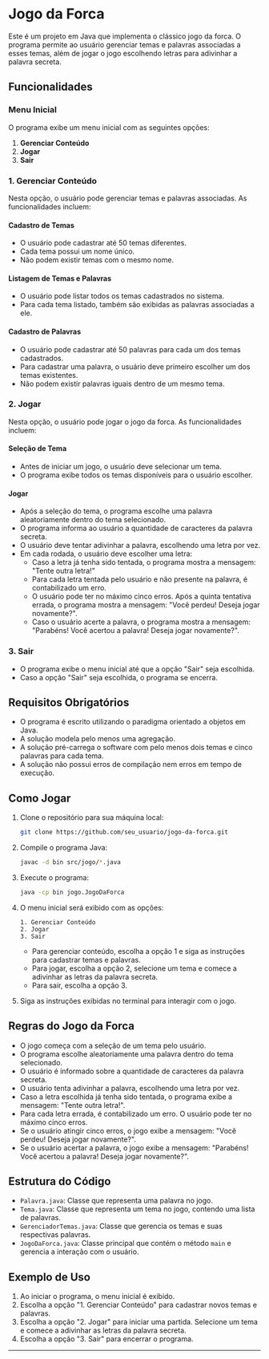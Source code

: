 # Jogo da Forca

Este é um projeto em Java que implementa o clássico jogo da forca. O programa permite ao usuário gerenciar temas e palavras associadas a esses temas, além de jogar o jogo escolhendo letras para adivinhar a palavra secreta.

## Funcionalidades

### Menu Inicial
O programa exibe um menu inicial com as seguintes opções:
1. **Gerenciar Conteúdo**
2. **Jogar**
3. **Sair**

### 1. Gerenciar Conteúdo
Nesta opção, o usuário pode gerenciar temas e palavras associadas. As funcionalidades incluem:

#### Cadastro de Temas
- O usuário pode cadastrar até 50 temas diferentes.
- Cada tema possui um nome único.
- Não podem existir temas com o mesmo nome.

#### Listagem de Temas e Palavras
- O usuário pode listar todos os temas cadastrados no sistema.
- Para cada tema listado, também são exibidas as palavras associadas a ele.

#### Cadastro de Palavras
- O usuário pode cadastrar até 50 palavras para cada um dos temas cadastrados.
- Para cadastrar uma palavra, o usuário deve primeiro escolher um dos temas existentes.
- Não podem existir palavras iguais dentro de um mesmo tema.

### 2. Jogar
Nesta opção, o usuário pode jogar o jogo da forca. As funcionalidades incluem:

#### Seleção de Tema
- Antes de iniciar um jogo, o usuário deve selecionar um tema.
- O programa exibe todos os temas disponíveis para o usuário escolher.

#### Jogar
- Após a seleção do tema, o programa escolhe uma palavra aleatoriamente dentro do tema selecionado.
- O programa informa ao usuário a quantidade de caracteres da palavra secreta.
- O usuário deve tentar adivinhar a palavra, escolhendo uma letra por vez.
- Em cada rodada, o usuário deve escolher uma letra:
  - Caso a letra já tenha sido tentada, o programa mostra a mensagem: "Tente outra letra!"
  - Para cada letra tentada pelo usuário e não presente na palavra, é contabilizado um erro.
  - O usuário pode ter no máximo cinco erros. Após a quinta tentativa errada, o programa mostra a mensagem: "Você perdeu! Deseja jogar novamente?".
  - Caso o usuário acerte a palavra, o programa mostra a mensagem: "Parabéns! Você acertou a palavra! Deseja jogar novamente?".

### 3. Sair
- O programa exibe o menu inicial até que a opção "Sair" seja escolhida.
- Caso a opção "Sair" seja escolhida, o programa se encerra.

## Requisitos Obrigatórios
- O programa é escrito utilizando o paradigma orientado a objetos em Java.
- A solução modela pelo menos uma agregação.
- A solução pré-carrega o software com pelo menos dois temas e cinco palavras para cada tema.
- A solução não possui erros de compilação nem erros em tempo de execução.

## Como Jogar
1. Clone o repositório para sua máquina local:
    ```sh
    git clone https://github.com/seu_usuario/jogo-da-forca.git
    ```

2. Compile o programa Java:
    ```sh
    javac -d bin src/jogo/*.java
    ```

3. Execute o programa:
    ```sh
    java -cp bin jogo.JogoDaForca
    ```

4. O menu inicial será exibido com as opções:
    ```
    1. Gerenciar Conteúdo
    2. Jogar
    3. Sair
    ```
    - Para gerenciar conteúdo, escolha a opção 1 e siga as instruções para cadastrar temas e palavras.
    - Para jogar, escolha a opção 2, selecione um tema e comece a adivinhar as letras da palavra secreta.
    - Para sair, escolha a opção 3.

5. Siga as instruções exibidas no terminal para interagir com o jogo.

## Regras do Jogo da Forca
- O jogo começa com a seleção de um tema pelo usuário.
- O programa escolhe aleatoriamente uma palavra dentro do tema selecionado.
- O usuário é informado sobre a quantidade de caracteres da palavra secreta.
- O usuário tenta adivinhar a palavra, escolhendo uma letra por vez.
- Caso a letra escolhida já tenha sido tentada, o programa exibe a mensagem: "Tente outra letra!".
- Para cada letra errada, é contabilizado um erro. O usuário pode ter no máximo cinco erros.
- Se o usuário atingir cinco erros, o jogo exibe a mensagem: "Você perdeu! Deseja jogar novamente?".
- Se o usuário acertar a palavra, o jogo exibe a mensagem: "Parabéns! Você acertou a palavra! Deseja jogar novamente?".

## Estrutura do Código
- `Palavra.java`: Classe que representa uma palavra no jogo.
- `Tema.java`: Classe que representa um tema no jogo, contendo uma lista de palavras.
- `GerenciadorTemas.java`: Classe que gerencia os temas e suas respectivas palavras.
- `JogoDaForca.java`: Classe principal que contém o método `main` e gerencia a interação com o usuário.

## Exemplo de Uso
1. Ao iniciar o programa, o menu inicial é exibido.
2. Escolha a opção "1. Gerenciar Conteúdo" para cadastrar novos temas e palavras.
3. Escolha a opção "2. Jogar" para iniciar uma partida. Selecione um tema e comece a adivinhar as letras da palavra secreta.
4. Escolha a opção "3. Sair" para encerrar o programa.

---

